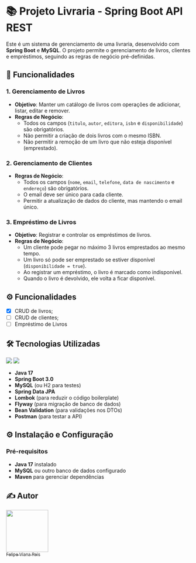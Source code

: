 <!DOCTYPE html>
<html lang="pt-BR">
<head>
    <meta charset="UTF-8">
    <meta name="viewport" content="width=device-width, initial-scale=1.0">
</head>
<body>

<h1>📚 Projeto Livraria - Spring Boot API REST</h1>

<p>
    Este é um sistema de gerenciamento de uma livraria, desenvolvido com <strong>Spring Boot</strong> e <strong>MySQL</strong>. O projeto permite o gerenciamento de livros, clientes e empréstimos, seguindo as regras de negócio pré-definidas.
</p>

<h2>🚀 Funcionalidades</h2>

<h3>1. Gerenciamento de Livros</h3>
<ul>
    <li><strong>Objetivo</strong>: Manter um catálogo de livros com operações de adicionar, listar, editar e remover.</li>
    <li><strong>Regras de Negócio</strong>:
        <ul>
            <li>Todos os campos (<code>titulo</code>, <code>autor</code>, <code>editora</code>, <code>isbn</code> e <code>disponibilidade</code>) são obrigatórios.</li>
            <li>Não permitir a criação de dois livros com o mesmo ISBN.</li>
            <li>Não permitir a remoção de um livro que não esteja disponível (emprestado).</li>
        </ul>
    </li>
</ul>

<h3>2. Gerenciamento de Clientes</h3>
<ul>
    <li><strong>Regras de Negócio</strong>:
        <ul>
            <li>Todos os campos (<code>nome</code>, <code>email</code>, <code>telefone</code>, <code>data de nascimento</code> e <code>endereço</code>) são obrigatórios.</li>
            <li>O email deve ser único para cada cliente.</li>
            <li>Permitir a atualização de dados do cliente, mas mantendo o email único.</li>
        </ul>
    </li>
</ul>

<h3>3. Empréstimo de Livros</h3>
<ul>
    <li><strong>Objetivo</strong>: Registrar e controlar os empréstimos de livros.</li>
    <li><strong>Regras de Negócio</strong>:
        <ul>
            <li>Um cliente pode pegar no máximo 3 livros emprestados ao mesmo tempo.</li>
            <li>Um livro só pode ser emprestado se estiver disponível (<code>disponibilidade = true</code>).</li>
            <li>Ao registrar um empréstimo, o livro é marcado como indisponível.</li>
            <li>Quando o livro é devolvido, ele volta a ficar disponível.</li>
        </ul>
    </li>
</ul>

## ⚙️ Funcionalidades

- [x] CRUD de livros;
- [ ] CRUD de clientes;
- [ ] Empréstimo de Livros

<h2>🛠️ Tecnologias Utilizadas</h2>
<div>
  <img src="https://img.shields.io/badge/Spring_Boot-6DB33F?style=for-the-badge&logo=spring&logoColor=white">
  <img src="https://img.shields.io/badge/MySQL-4479A1?style=for-the-badge&logo=mysql&logoColor=white">
</div>
<ul>
    <li><strong>Java 17</strong></li>
    <li><strong>Spring Boot 3.0</strong></li>
    <li><strong>MySQL</strong> (ou H2 para testes)</li>
    <li><strong>Spring Data JPA</strong></li>
    <li><strong>Lombok</strong> (para reduzir o código boilerplate)</li>
    <li><strong>Flyway</strong> (para migração de banco de dados)</li>
    <li><strong>Bean Validation</strong> (para validações nos DTOs)</li>
    <li><strong>Postman</strong> (para testar a API)</li>
</ul>

<h2>⚙️ Instalação e Configuração</h2>

<h3>Pré-requisitos</h3>
<ul>
    <li><strong>Java 17</strong> instalado</li>
    <li><strong>MySQL</strong> ou outro banco de dados configurado</li>
    <li><strong>Maven</strong> para gerenciar dependências</li>
</ul>

<h2>✍️ Autor</h2>

[<img loading="lazy" src="https://avatars.githubusercontent.com/u/64935845?v=4" width=115><br><sub>Felipe Viana Reis</sub>](https://github.com/Felps3296)

</body>
</html>
